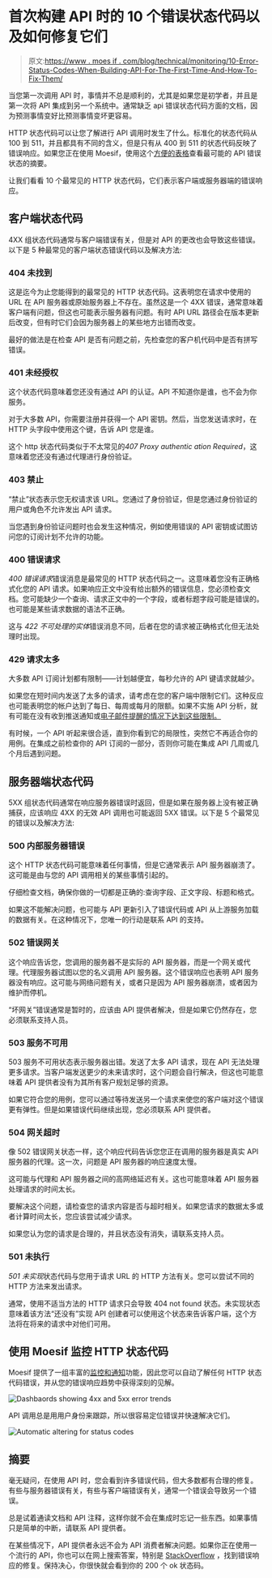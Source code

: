 # 首次构建 API 时的 10 个错误状态代码以及如何修复它们

> 原文:[https://www . moes if . com/blog/technical/monitoring/10-Error-Status-Codes-When-Building-API-For-The-First-Time-And-How-To-Fix-Them/](https://www.moesif.com/blog/technical/monitoring/10-Error-Status-Codes-When-Building-APIs-For-The-First-Time-And-How-To-Fix-Them/)

当您第一次调用 API 时，事情并不总是顺利的，尤其是如果您是初学者，并且是第一次将 API 集成到另一个系统中。通常缺乏 api 错误状态代码方面的文档，因为预测事情变好比预测事情变坏更容易。

HTTP 状态代码可以让您了解进行 API 调用时发生了什么。标准化的状态代码从 100 到 511，并且都具有不同的含义，但是只有从 400 到 511 的状态代码反映了错误响应。如果您正在使用 Moesif，使用这个[方便的表格](https://www.moesif.com/docs/api?utm_campaign=Int-site&utm_source=Blog&utm_medium=body-cta&utm_content=10-error-status-codes)查看最可能的 API 错误状态的摘要。

让我们看看 10 个最常见的 HTTP 状态代码，它们表示客户端或服务器端的错误响应。

## 客户端状态代码

4XX 组状态代码通常与客户端错误有关，但是对 API 的更改也会导致这些错误。以下是 5 种最常见的客户端状态错误代码以及解决方法:

### 404 未找到

这是迄今为止您能得到的最常见的 HTTP 状态代码。这表明您在请求中使用的 URL 在 API 服务器或原始服务器上不存在。虽然这是一个 4XX 错误，通常意味着客户端有问题，但这也可能表示服务器有问题。有时 API URL 路径会在版本更新后改变，但有时它们会因为服务器上的某些地方出错而改变。

最好的做法是在检查 API 是否有问题之前，先检查您的客户机代码中是否有拼写错误。

### 401 未经授权

这个状态代码意味着您还没有通过 API 的认证。API 不知道你是谁，也不会为你服务。

对于大多数 API，你需要注册并获得一个 API 密钥。然后，当您发送请求时，在 HTTP 头字段中使用这个键，告诉 API 您是谁。

这个 http 状态代码类似于不太常见的*407 Proxy authentic ation Required*，这意味着您还没有通过代理进行身份验证。

### 403 禁止

“禁止”状态表示您无权请求该 URL。您通过了身份验证，但是您通过身份验证的用户或角色不允许发出 API 请求。

当您遇到身份验证问题时也会发生这种情况，例如使用错误的 API 密钥或试图访问您的订阅计划不允许的功能。

### 400 错误请求

*400 错误请求*错误消息是最常见的 HTTP 状态代码之一。这意味着您没有正确格式化您的 API 请求。如果响应正文中没有给出额外的错误信息，您必须检查文档。您可能缺少一个查询、请求正文中的一个字段，或者标题字段可能是错误的。也可能是某些请求数据的语法不正确。

这与 *422 不可处理的实体*错误消息不同，后者在您的请求被正确格式化但无法处理时出现。

### 429 请求太多

大多数 API 订阅计划都有限制——计划越便宜，每秒允许的 API 键请求就越少。

如果您在短时间内发送了太多的请求，请考虑在您的客户端中限制它们。这种反应也可能表明您的帐户达到了每日、每周或每月的限额。如果不实施 API 分析，就有可能在没有收到推送通知或[电子邮件提醒的情况下达到这些限制。](https://www.moesif.com/features/user-behavioral-emails?utm_campaign=Int-site&utm_source=Blog&utm_medium=body-cta&utm_content=10-error-status-codes)

有时候，一个 API 听起来很合适，直到你看到它的局限性，突然它不再适合你的用例。在集成之前检查你的 API 订阅的一部分，否则你可能在集成 API 几周或几个月后遇到问题。

## 服务器端状态代码

5XX 组状态代码通常在响应服务器错误时返回，但是如果在服务器上没有被正确捕获，应该响应 4XX 的无效 API 调用也可能返回 5XX 错误。以下是 5 个最常见的错误以及解决方法:

### 500 内部服务器错误

这个 HTTP 状态代码可能意味着任何事情，但是它通常表示 API 服务器崩溃了。这可能是由与您的 API 调用相关的某些事情引起的。

仔细检查文档，确保你做的一切都是正确的:查询字段、正文字段、标题和格式。

如果这不能解决问题，也可能与 API 更新引入了错误代码或 API 从上游服务加载的数据有关。在这种情况下，您唯一的行动是联系 API 的支持。

### 502 错误网关

这个响应告诉您，您调用的服务器不是实际的 API 服务器，而是一个网关或代理。代理服务器试图以您的名义调用 API 服务器。这个错误响应也表明 API 服务器没有响应。这可能与网络问题有关，或者只是因为 API 服务器崩溃，或者因为维护而停机。

“坏网关”错误通常是暂时的，应该由 API 提供者解决，但是如果它仍然存在，您必须联系支持人员。

### 503 服务不可用

503 服务不可用状态表示服务器出错。发送了太多 API 请求，现在 API 无法处理更多请求。当客户端发送更少的未来请求时，这个问题会自行解决，但这也可能意味着 API 提供者没有为其所有客户规划足够的资源。

如果它符合您的用例，您可以通过等待发送另一个请求来使您的客户端对这个错误更有弹性。但是如果错误代码继续出现，您必须联系 API 提供者。

### 504 网关超时

像 502 错误网关状态一样，这个响应代码告诉您您正在调用的服务器是真实 API 服务器的代理。这一次，问题是 API 服务器的响应速度太慢。

这可能与代理和 API 服务器之间的高网络延迟有关。这也可能意味着 API 服务器处理请求的时间太长。

要解决这个问题，请检查您的请求内容是否与超时相关。如果您请求的数据太多或者计算时间太长，您应该尝试减少请求。

如果您认为您的请求是合理的，并且状态没有消失，请联系支持人员。

### 501 未执行

*501 未实现*状态代码与您用于请求 URL 的 HTTP 方法有关。您可以尝试不同的 HTTP 方法来发出请求。

通常，使用不适当方法的 HTTP 请求只会导致 404 not found 状态。未实现状态意味着该方法“还没有”实现 API 创建者可以使用这个状态来告诉客户端，这个方法将在将来的请求中对他们可用。

## 使用 Moesif 监控 HTTP 状态代码

Moesif 提供了一组丰富的[监控和通知](https://www.moesif.com/features/api-monitoring?utm_campaign=Int-site&utm_source=Blog&utm_medium=body-cta&utm_content=10-error-status-codes)功能，因此您可以自动了解任何 HTTP 状态代码错误，并从您的错误响应趋势中获得深刻的见解。

![Dashbaords showing 4xx and 5xx error trends](../Images/757287b4513dded7b60d87f5aa9665a3.png)

API 调用总是用用户身份来跟踪，所以很容易定位错误并快速解决它们。

![Automatic altering for status codes](../Images/a7c5600dea0c9e886ef5a7fd25bab206.png)

## 摘要

毫无疑问，在使用 API 时，您会看到许多错误代码，但大多数都有合理的修复。有些与服务器错误有关，有些与客户端错误有关，通常一个错误会导致另一个错误。

总是试着通读文档和 API 注释，这样你就不会在集成时忘记一些东西。如果事情只是简单的中断，请联系 API 提供者。

在某些情况下，API 提供者永远不会为 API 消费者解决问题。如果你正在使用一个流行的 API，你也可以在网上搜索答案，特别是 [StackOverflow](https://stackoverflow.com/?utm_campaign=Int-site&utm_source=Blog&utm_medium=body-cta&utm_content=10-error-status-codes) ，找到错误响应的修复。保持决心，你很快就会看到你的 200 个 ok 状态码。